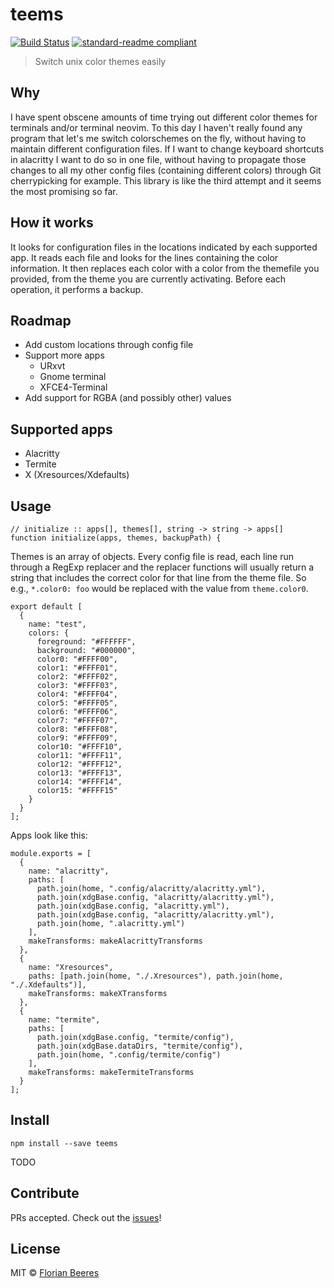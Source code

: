 # teems

[![Build Status](https://travis-ci.org/cideM/teems.svg?branch=master)](https://travis-ci.org/cideM/teems)
[![standard-readme compliant](https://img.shields.io/badge/standard--readme-OK-green.svg?style=flat-square)](https://github.com/RichardLitt/standard-readme)

> Switch unix color themes easily

## Why
I have spent obscene amounts of time trying out different color themes for terminals and/or terminal neovim. To this day I haven't really found any program that let's me switch colorschemes on the fly, without having to maintain different configuration files. If I want to change keyboard shortcuts in alacritty I want to do so in one file, without having to propagate those changes to all my other config files (containing different colors) through Git cherrypicking for example.
This library is like the third attempt and it seems the most promising so far. 

## How it works
It looks for configuration files in the locations indicated by each supported app. It reads each file and looks for the lines containing the color information. It then replaces each color with a color from the themefile you provided, from the theme you are currently activating. Before each operation, it performs a backup.

## Roadmap
*  Add custom locations through config file
*  Support more apps
    * URxvt
    * Gnome terminal
    * XFCE4-Terminal
* Add support for RGBA (and possibly other) values

## Supported apps
*  Alacritty
*  Termite
*  X (Xresources/Xdefaults)

## Usage

```
// initialize :: apps[], themes[], string -> string -> apps[]
function initialize(apps, themes, backupPath) {
```

Themes is an array of objects. Every config file is read, each line run through a RegExp replacer and the replacer functions will usually return a string that includes the correct color for that line from the theme file. So e.g., `*.color0: foo` would be replaced with the value from `theme.color0`.

```
export default [
  {
    name: "test",
    colors: {
      foreground: "#FFFFFF",
      background: "#000000",
      color0: "#FFFF00",
      color1: "#FFFF01",
      color2: "#FFFF02",
      color3: "#FFFF03",
      color4: "#FFFF04",
      color5: "#FFFF05",
      color6: "#FFFF06",
      color7: "#FFFF07",
      color8: "#FFFF08",
      color9: "#FFFF09",
      color10: "#FFFF10",
      color11: "#FFFF11",
      color12: "#FFFF12",
      color13: "#FFFF13",
      color14: "#FFFF14",
      color15: "#FFFF15"
    }
  }
];
```

Apps look like this:
```
module.exports = [
  {
    name: "alacritty",
    paths: [
      path.join(home, ".config/alacritty/alacritty.yml"),
      path.join(xdgBase.config, "alacritty/alacritty.yml"),
      path.join(xdgBase.config, "alacritty.yml"),
      path.join(xdgBase.config, "alacritty/alacritty.yml"),
      path.join(home, ".alacritty.yml")
    ],
    makeTransforms: makeAlacrittyTransforms
  },
  {
    name: "Xresources",
    paths: [path.join(home, "./.Xresources"), path.join(home, "./.Xdefaults")],
    makeTransforms: makeXTransforms
  },
  {
    name: "termite",
    paths: [
      path.join(xdgBase.config, "termite/config"),
      path.join(xdgBase.dataDirs, "termite/config"),
      path.join(home, ".config/termite/config")
    ],
    makeTransforms: makeTermiteTransforms
  }
];
```

## Install

```shell
npm install --save teems
```

TODO

## Contribute

PRs accepted. Check out the [issues](https://github.com/cideM/teems/issues)!

## License

MIT © [Florian Beeres](https://github.com/cideM)
